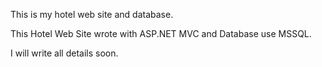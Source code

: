 This is my hotel web site and database.

This Hotel Web Site wrote with ASP.NET MVC and Database use MSSQL.

I will write all details soon.
